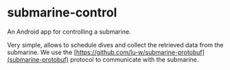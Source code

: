 # submarine-control
An Android app for controlling a submarine.

Very simple, allows to schedule dives and collect the retrieved data from the submarine. We use the [https://github.com/lu-w/submarine-protobuf](submarine-protobuf) protocol to communicate with the submarine.
